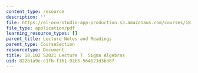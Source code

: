 ```yaml
---
content_type: resource
description: ''
file: https://ol-ocw-studio-app-production.s3.amazonaws.com/courses/18-102-introduction-to-functional-analysis-spring-2021/822b1a9ec1fbf16192b5564621d3b387_MIT18_102s21_lec7.pdf
file_type: application/pdf
learning_resource_types: []
parent_title: Lecture Notes and Readings
parent_type: CourseSection
resourcetype: Document
title: 18.102 S2021 Lecture 7. Sigma Algebras
uid: 822b1a9e-c1fb-f161-92b5-564621d3b387
---
```

